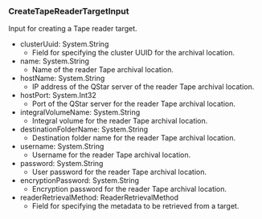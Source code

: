 ### CreateTapeReaderTargetInput
Input for creating a Tape reader target.

- clusterUuid: System.String
  - Field for specifying the cluster UUID for the archival location.
- name: System.String
  - Name of the reader Tape archival location.
- hostName: System.String
  - IP address of the QStar server of the reader Tape archival location.
- hostPort: System.Int32
  - Port of the QStar server for the reader Tape archival location.
- integralVolumeName: System.String
  - Integral volume for the reader Tape archival location.
- destinationFolderName: System.String
  - Destination folder name for the reader Tape archival location.
- username: System.String
  - Username for the reader Tape archival location.
- password: System.String
  - User password for the reader Tape archival location.
- encryptionPassword: System.String
  - Encryption password for the reader Tape archival location.
- readerRetrievalMethod: ReaderRetrievalMethod
  - Field for specifying the metadata to be retrieved from a target.
